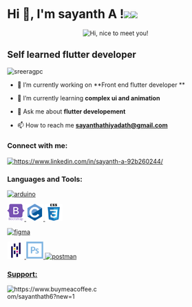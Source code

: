 # Hi 👋, I'm sayanth A !<img src="images/butterfly.gif" width=30%><img src="images/dog.gif" width=20%>
<p align="center" >
  <img src="images/matr.gif"   title="Hi, nice to meet you!">
</p>
<h2 >Self learned flutter developer</h2>

<p align="left"> <img src="https://komarev.com/ghpvc/?username=sreeragpc&label=Profile%20views&color=0e75b6&style=flat" alt="sreeragpc" /> </p>

- 🔭 I’m currently working on **Front end flutter developer **

- 🌱 I’m currently learning **complex ui and animation**

- 💬 Ask me about **flutter developement**

- 📫 How to reach me **sayanthathiyadath@gmail.com**

<h3 align="left">Connect with me:</h3>
<p align="left">
<a href="https://www.linkedin.com/in/sayanth-a-92b260244/" target="blank"><img align="center" src="https://raw.githubusercontent.com/rahuldkjain/github-profile-readme-generator/master/src/images/icons/Social/linked-in-alt.svg" alt="https://www.linkedin.com/in/sayanth-a-92b260244/" height="30" width="40" /></a>
</p>

<h3 align="left">Languages and Tools:</h3>
<p align="left"> <a href="[https://www.arduino.cc/](https://docs.flutter.dev/whats-new?gclsrc=ds&gclsrc=ds)" target="_blank" rel="noreferrer"> <img src="file:///C:/Users/onew2/Desktop/flutterio-icon.svg" alt="arduino" width="40" height="40"/> </a> <a href="https://getbootstrap.com" target="_blank" rel="noreferrer">
  
  <img src="https://raw.githubusercontent.com/devicons/devicon/master/icons/bootstrap/bootstrap-plain-wordmark.svg" alt="bootstrap" width="40" height="40"/> </a> <a href="https://www.cprogramming.com/" target="_blank" rel="noreferrer"> 
  <img src="https://raw.githubusercontent.com/devicons/devicon/master/icons/c/c-original.svg" alt="c" width="40" height="40"/> </a> <a href="https://www.w3schools.com/css/" target="_blank" rel="noreferrer">
  <img src="https://raw.githubusercontent.com/devicons/devicon/master/icons/css3/css3-original-wordmark.svg" alt="css3" width="40" height="40"/> </a> <a href="https://www.djangoproject.com/" target="_blank" rel="noreferrer">

  <img src="https://www.vectorlogo.zone/logos/figma/figma-icon.svg" alt="figma" width="40" height="40"/> </a> <a href="https://git-scm.com/" target="_blank" rel="noreferrer">

 
  <img src="https://raw.githubusercontent.com/devicons/devicon/2ae2a900d2f041da66e950e4d48052658d850630/icons/pandas/pandas-original.svg" alt="pandas" width="40" height="40"/> </a> <a href="https://www.photoshop.com/en" target="_blank" rel="noreferrer"> 
  <img src="https://raw.githubusercontent.com/devicons/devicon/master/icons/photoshop/photoshop-line.svg" alt="photoshop" width="40" height="40"/> </a> <a href="https://www.postgresql.org" target="_blank" rel="noreferrer"> 
  <img src="https://www.vectorlogo.zone/logos/getpostman/getpostman-icon.svg" alt="postman" width="40" height="40"/> </a> <a href="https://www.python.org" target="_blank" rel="noreferrer">
</p>

<h3 align="left">Support:</h3>
<p><a href="https://www.buymeacoffee.com/sayanthath6?new=1"> <img align="left" src="https://cdn.buymeacoffee.com/buttons/v2/default-yellow.png" height="50" width="210" alt="https://www.buymeacoffee.com/sayanthath6?new=1" /></a></p><br><br>


